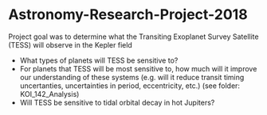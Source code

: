 # Astronomy-Research-Project-2018
Project goal was to determine what the Transiting Exoplanet Survey Satellite (TESS) will observe in the Kepler field
- What types of planets will TESS be sensitive to?
- For planets that TESS will be most sensitive to, how much will it improve our understanding of these systems (e.g. will it reduce transit timing uncertanties, uncertainties in period, eccentricity, etc.) (see folder: KOI_142_Analysis)
- Will TESS be sensitive to tidal orbital decay in hot Jupiters?

